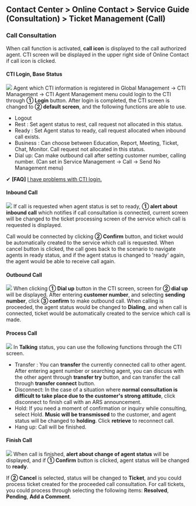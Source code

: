 ## Contact Center > Online Contact > Service Guide (Consultation) > Ticket Management (Call)

### Call Consultation
When call function is activated, **call icon** is displayed to the call authorized agent. CTI screen will be displayed in the upper right side of Online Contact if call icon is clicked.

#### CTI Login, Base Status
![](http://static.toastoven.net/prod_contact_center/2.2.3-(10)_en.png)
Agent which CTI information is registered in Global Management → CTI Management → CTI Agent Management menu could login to the CTI through **① Login** button. After login is completed, the CTI screen is changed to **② default screen**, and the following functions are able to use.

- Logout
- Rest : Set agent status to rest, call request not allocated in this status.
- Ready : Set Agent status to ready, call request allocated when inbound call exists.
- Business : Can choose between Education, Report, Meeting, Ticket, Chat, Monitor. Call request not allocated in this status.
- Dial up: Can make outbound call after setting customer number, calling number. (Can set in Service Management → Call → Send No Management menu)

✔ **\[FAQ]** [I have problems with CTI login.](https://nhn-contact.oc.toast.com/oceng/hc/article/152/)

#### Inbound Call
![](http://static.toastoven.net/prod_contact_center/2.2.3-(11)_en.png)
If call is requested when agent status is set to ready, **① alert about inbound call** which notifies if call consultation is connected, current screen will be changed to the ticket processing screen of the service which call is requested is displayed.

Call would be connected by clicking **② Confirm** button, and ticket would be automatically created to the service which call is requested. When cancel button is clicked, the call goes back to the scenario to navigate agents in ready status, and if the agent status is changed to 'ready' again, the agent would be able to receive call again.

#### Outbound Call
![](http://static.toastoven.net/prod_contact_center/2.2.3-(12)_en.png)
When clicking **① Dial up** button in the CTI screen, screen for **② dial up** will be displayed.
After entering **customer number**, and selecting **sending number**, click **③ confirm** to make outbound call.
When calling is proceeded, the agent status would be changed to **Dialing**, and when call is connected, ticket would be automatically created to the service which call is made.

#### Process Call
![](http://static.toastoven.net/prod_contact_center/2.2.3-(13)_en.png)
In **Talking** status, you can use the following functions through the CTI screen.

- Transfer : You can **transfer** the currently connected call to other agent. After entering agent number or searching agent, you can discuss with the other agent through **transfer try** button, and can transfer the call through **transfer connect** button. 
- Disconnect: In the case of a situation where **normal consultation is difficult to take place due to the customer's strong attitude**, click disconnect to finish call with an ARS announcement.
- Hold: If you need a moment of confirmation or inquiry while consulting, select Hold. **Music will be transmissed** to the customer, and agent status will be changed to **holding**. Click **retrieve** to reconnect call.
- Hang up: Call will be finished.

#### Finish Call
![](http://static.toastoven.net/prod_contact_center/2.2.3-(14)_en.png)
When call is finished, **alert about change of agent status** will be displayed, and if **① Confirm** button is clicked, agent status will be changed to **ready**.

If **② Cancel** is selected, status will be changed to **Ticket**, and you could process ticket created for the proceeded call consultation. For call tickets, you could process through selecting the following items: **Resolved**, **Pending**, **Add a Comment**.
